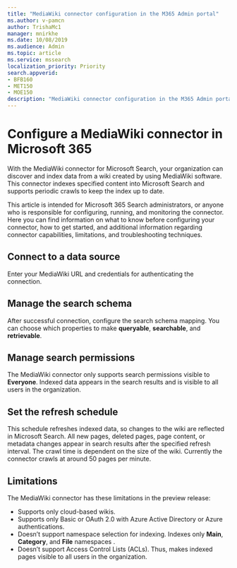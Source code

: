 ```yaml
---
title: "MediaWiki connector configuration in the M365 Admin portal"
ms.author: v-pamcn
author: TrishaMc1
manager: mnirkhe
ms.date: 10/08/2019
ms.audience: Admin
ms.topic: article
ms.service: mssearch
localization_priority: Priority
search.appverid:
- BFB160
- MET150
- MOE150
description: "MediaWiki connector configuration in the M365 Admin portal."
---
```


# Configure a MediaWiki connector in Microsoft 365

With the MediaWiki connector for Microsoft Search, your organization can discover and index data from a wiki created by using MediaWiki software. This connector indexes specified content into Microsoft Search and supports periodic crawls to keep the index up to date.

This article is intended for Microsoft 365 Search administrators, or anyone who is responsible for configuring, running, and monitoring the connector. Here you can find information on what to know before configuring your connector, how to get started, and additional information regarding connector capabilities, limitations, and troubleshooting techniques.  

## Connect to a data source
Enter your MediaWiki URL and credentials for authenticating the connection.

## Manage the search schema
After successful connection, configure the search schema mapping. You can choose which properties to make **queryable**, **searchable**, and **retrievable**. 

## Manage search permissions
The MediaWiki connector only supports search permissions visible to **Everyone**. Indexed data appears in the search results and is visible to all users in the organization.

## Set the refresh schedule 
This schedule refreshes indexed data, so changes to the wiki are reflected in Microsoft Search. All new pages, deleted pages, page content, or metadata changes appear in search results after the specified refresh interval. The crawl time is dependent on the size of the wiki. Currently the connector crawls at around 50 pages per minute. 

## Limitations 
The MediaWiki connector has these limitations in the preview release:
* Supports only cloud-based wikis.
* Supports only Basic or OAuth 2.0 with Azure Active Directory or Azure authentications.
* Doesn’t support namespace selection for indexing. Indexes only **Main**, **Category**, and **File** namespaces .
* Doesn’t support Access Control Lists (ACLs). Thus, makes indexed pages visible to all users in the organization.
